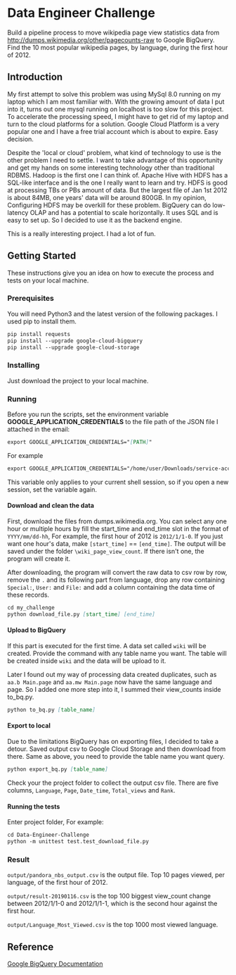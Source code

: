 # Data Engineer Challenge

Build a pipeline process to move wikipedia page view statistics data from
http://dumps.wikimedia.org/other/pagecounts-raw to Google BigQuery. Find the 10 most popular wikipedia pages,
by language, during the first hour of 2012.

## Introduction
My first attempt to solve this problem was using MySql 8.0 running on my laptop which I am most familiar with. With the
growing amount of data I put into it, turns out one mysql running on localhost is too slow for this project.
To accelerate the processing speed, I might have to get rid of my laptop and turn to the cloud platforms for a solution.
Google Cloud Platform is a very popular one and I have a free trial account which is about to expire. Easy decision.

Despite the 'local or cloud' problem, what kind of technology to use is the other problem I need to settle.
I want to take advantage of this opportunity and get my hands on some interesting technology other than traditional
RDBMS. Hadoop is the first one I can think of. Apache Hive with HDFS has a SQL-like interface and is the one I really
want to learn and try. HDFS is good at processing TBs or PBs amount of data. But the largest file of Jan 1st 2012 is
about 84MB, one years' data will be around 800GB. In my opinion, Configuring HDFS may be overkill for these problem.
BigQuery can do low-latency OLAP and has a potential to scale horizontally. It uses SQL and is easy to set up.
So I decided to use it as the backend engine.

This is a really interesting project. I had a lot of fun.

## Getting Started

These instructions give you an idea on how to execute the process and tests on your local machine.

### Prerequisites
You will need Python3 and the latest version of the following packages. I used pip to install them.
```markdown
pip install requests
pip install --upgrade google-cloud-bigquery
pip install --upgrade google-cloud-storage
```

### Installing
Just download the project to your local machine.

### Running
Before you run the scripts, set the environment variable **GOOGLE_APPLICATION_CREDENTIALS** to the file path of the JSON
file I attached in the email:
```markdown
export GOOGLE_APPLICATION_CREDENTIALS="[PATH]"
```
For example
```markdown
export GOOGLE_APPLICATION_CREDENTIALS="/home/user/Downloads/service-account-file.json"
```

This variable only applies to your current shell session, so if you open a new session, set the variable again.

#### Download and clean the data
First, download the files from dumps.wikimedia.org. You can select any one hour or multiple hours by fill the start_time
and end_time slot in the format of `YYYY/mm/dd-hh`, For example, the first hour of 2012 is `2012/1/1-0`. If you just
want one hour's data, make `[start_time]` == `[end_time]`. The output will be saved under the folder
`\wiki_page_view_count`. If there isn't one, the program will create it.

After downloading, the program will convert the raw data to csv row by row, remove the `.` and its following part from
language, drop any row containing `Special:`, `User:` and `File:` and add a column containing the data time of these
records.
```markdown
cd my_challenge
python download_file.py [start_time] [end_time]
```
#### Upload to BigQuery
If this part is executed for the first time. A data set called `wiki` will be created. Provide the command with any
table name you want. The table will be created inside `wiki` and the data will be upload to it.

Later I found out my way of processing data created duplicates, such as `aa.b Main.page` and `aa.mw Main.page` now have
the same language and page. So I added one more step into it, I summed their view_counts inside to_bq.py.
```markdown
python to_bq.py [table_name]
```
#### Export to local
Due to the limitations BigQuery has on exporting files, I decided to take a detour. Saved output csv to Google Cloud
Storage and then download from there. Same as above, you need to provide the table name you want query.
```markdown
python export_bq.py [table_name]
```
Check your the project folder to collect the output csv file. There are five columns, `Language`, `Page`, `Date_time`,
`Total_views` and `Rank`.

#### Running the tests
Enter project folder, For example:
```markdown
cd Data-Engineer-Challenge
python -m unittest test.test_download_file.py
```
### Result
`output/pandora_nbs_output.csv` is the output file. Top 10 pages viewed, per language, of the first hour of 2012.

`output/result-20190116.csv` is the top 100 biggest view_count change between 2012/1/1-0 and 2012/1/1-1, which is the
second hour against the first hour.

`output/Language_Most_Viewed.csv` is the top 1000 most viewed language.

## Reference
[Google BigQuery Documentation](https://cloud.google.com/bigquery/docs/)
